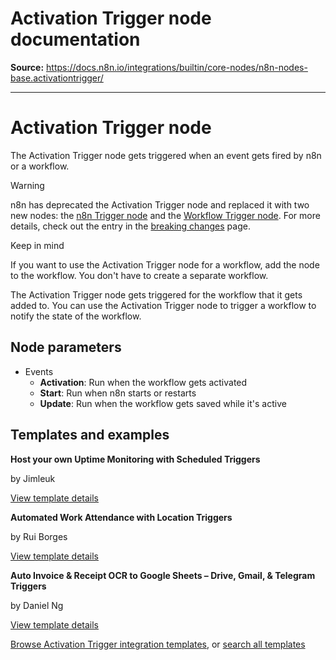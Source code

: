 # Activation Trigger node documentation

**Source:** https://docs.n8n.io/integrations/builtin/core-nodes/n8n-nodes-base.activationtrigger/

---

# Activation Trigger node

The Activation Trigger node gets triggered when an event gets fired by n8n or a workflow.

Warning

n8n has deprecated the Activation Trigger node and replaced it with two new nodes: the [n8n Trigger node](../n8n-nodes-base.n8ntrigger/) and the [Workflow Trigger node](../n8n-nodes-base.workflowtrigger/). For more details, check out the entry in the [breaking changes](https://github.com/n8n-io/n8n/blob/master/packages/cli/BREAKING-CHANGES.md#01170) page.

Keep in mind

If you want to use the Activation Trigger node for a workflow, add the node to the workflow. You don't have to create a separate workflow.

The Activation Trigger node gets triggered for the workflow that it gets added to. You can use the Activation Trigger node to trigger a workflow to notify the state of the workflow.

## Node parameters

- Events
  - **Activation**: Run when the workflow gets activated
  - **Start**: Run when n8n starts or restarts
  - **Update**: Run when the workflow gets saved while it's active

## Templates and examples

**Host your own Uptime Monitoring with Scheduled Triggers**

by Jimleuk

[View template details](https://n8n.io/workflows/2327-host-your-own-uptime-monitoring-with-scheduled-triggers/)

**Automated Work Attendance with Location Triggers**

by Rui Borges

[View template details](https://n8n.io/workflows/2530-automated-work-attendance-with-location-triggers/)

**Auto Invoice & Receipt OCR to Google Sheets – Drive, Gmail, & Telegram Triggers**

by Daniel Ng

[View template details](https://n8n.io/workflows/3618-auto-invoice-and-receipt-ocr-to-google-sheets-drive-gmail-and-telegram-triggers/)

[Browse Activation Trigger integration templates](https://n8n.io/integrations/activation-trigger/), or [search all templates](https://n8n.io/workflows/)
